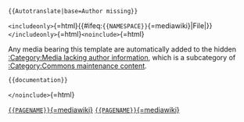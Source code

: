 ```{=mediawiki}
{{Autotranslate|base=Author missing}}
```
`<includeonly>`{=html}{{#ifeq:`{{NAMESPACE}}`{=mediawiki}\|File\|}}`</includeonly>`{=html}`<noinclude>`{=html}

Any media bearing this template are automatically added to the hidden
[:Category:Media lacking author
information](:Category:Media_lacking_author_information),
which is a subcategory of [:Category:Commons maintenance
content](:Category:Commons_maintenance_content).

```{=mediawiki}
{{documentation}}
```
`</noinclude>`{=html}

[`{{PAGENAME}}`{=mediawiki}](Category:Media_lacking_author_information)
[`{{PAGENAME}}`{=mediawiki}](Category:Templates)
